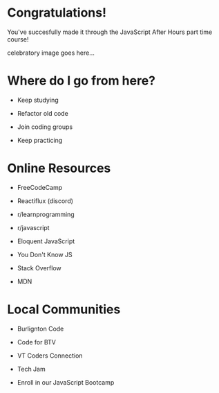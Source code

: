# Congratulations!

You've succesfully made it through the JavaScript After Hours part time course!

celebratory image goes here...

# Where do I go from here?
  * Keep studying

  * Refactor old code

  * Join coding groups

  * Keep practicing

# Online Resources

* FreeCodeCamp

* Reactiflux (discord)

* r/learnprogramming

* r/javascript

* Eloquent JavaScript

* You Don't Know JS

* Stack Overflow

* MDN

# Local Communities

* Burlignton Code

* Code for BTV

* VT Coders Connection

* Tech Jam

* Enroll in our JavaScript Bootcamp
